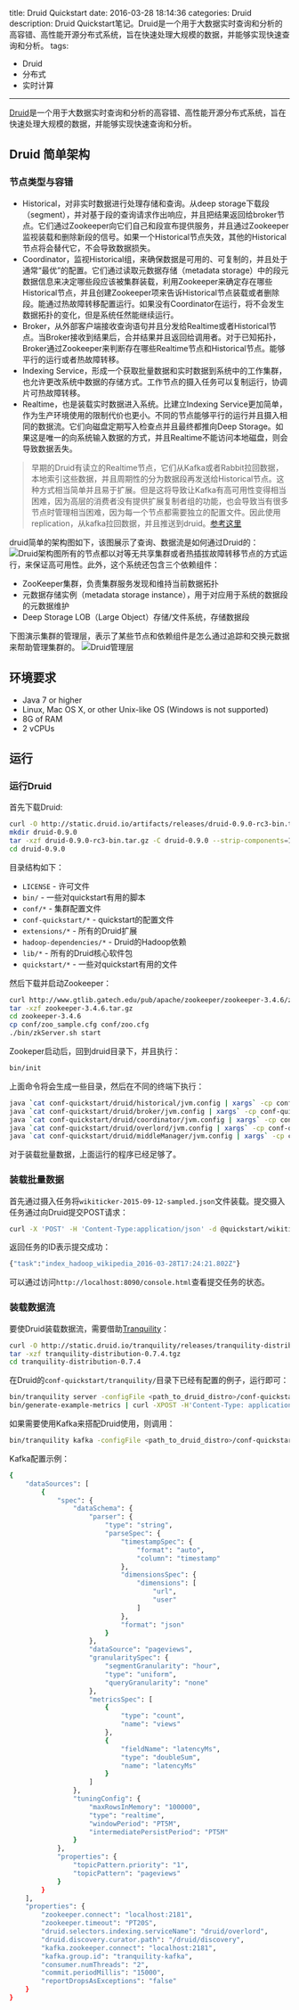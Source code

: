 title: Druid Quickstart
date: 2016-03-28 18:14:36
categories: Druid
description: Druid Quickstart笔记。Druid是一个用于大数据实时查询和分析的高容错、高性能开源分布式系统，旨在快速处理大规模的数据，并能够实现快速查询和分析。
tags: 
- Druid
- 分布式
- 实时计算
---

[Druid](http://druid.io)是一个用于大数据实时查询和分析的高容错、高性能开源分布式系统，旨在快速处理大规模的数据，并能够实现快速查询和分析。

## Druid 简单架构

### 节点类型与容错
*	Historical，对非实时数据进行处理存储和查询。从deep storage下载段（segment），并对基于段的查询请求作出响应，并且把结果返回给broker节点。它们通过Zookeeper向它们自己和段宣布提供服务，并且通过Zookeeper监视装载和删除新段的信号。如果一个Historical节点失效，其他的Historical节点将会替代它，不会导致数据损失。
*	Coordinator，监视Historical组，来确保数据是可用的、可复制的，并且处于通常“最优”的配置。它们通过读取元数据存储（metadata storage）中的段元数据信息来决定哪些段应该被集群装载，利用Zookeeper来确定存在哪些Historical节点，并且创建Zookeeper项来告诉Historical节点装载或者删除段。能通过热故障转移配置运行。如果没有Coordinator在运行，将不会发生数据拓扑的变化，但是系统任然能继续运行。
*	Broker，从外部客户端接收查询语句并且分发给Realtime或者Historical节点。当Broker接收到结果后，合并结果并且返回给调用者。对于已知拓扑，Broker通过Zookeeper来判断存在哪些Realtime节点和Historical节点。能够平行的运行或者热故障转移。
*	Indexing Service，形成一个获取批量数据和实时数据到系统中的工作集群，也允许更改系统中数据的存储方式。工作节点的摄入任务可以复制运行，协调片可热故障转移。
*	Realtime，也是装载实时数据进入系统。比建立Indexing Service更加简单，作为生产环境使用的限制代价也更小。不同的节点能够平行的运行并且摄入相同的数据流。它们向磁盘定期写入检查点并且最终都推向Deep Storage。如果这是唯一的向系统输入数据的方式，并且Realtime不能访问本地磁盘，则会导致数据丢失。
	
> 早期的Druid有读立的Realtime节点，它们从Kafka或者Rabbit拉回数据，本地索引这些数据，并且周期性的分为数据段再发送给Historical节点。这种方式相当简单并且易于扩展。但是这将导致让Kafka有高可用性变得相当困难，因为高层的消费者没有提供扩展复制者组的功能，也会导致当有很多节点时管理相当困难，因为每一个节点都需要独立的配置文件。因此使用replication，从kafka拉回数据，并且推送到druid。[参考这里](https://groups.google.com/forum/#!searchin/druid-development/fangjin$20yang$20%22thoughts%22/druid-development/aRMmNHQGdhI/muBGl0Xi_wgJ)

druid简单的架构图如下，该图展示了查询、数据流是如何通过Druid的：
<img src="/images/druid-quickstart/14591361559273.jpg"  title="Druid架构图" alt="Druid架构图"/>所有的节点都以对等无共享集群或者热插拔故障转移节点的方式运行，来保证高可用性。此外，这个系统还包含三个依赖组件：

*	ZooKeeper集群，负责集群服务发现和维持当前数据拓扑
*	元数据存储实例（metadata storage instance），用于对应用于系统的数据段的元数据维护
*	Deep Storage LOB（Large Object）存储/文件系统，存储数据段

下图演示集群的管理层，表示了某些节点和依赖组件是怎么通过追踪和交换元数据来帮助管理集群的。
<img src="/images/druid-quickstart/14591373994615.jpg"  title="Druid管理层" alt="Druid管理层"/>


## 环境要求
*	Java 7 or higher
*	Linux, Mac OS X, or other Unix-like OS (Windows is not supported)
*	8G of RAM
*	2 vCPUs

## 运行
### 运行Druid
首先下载Druid:

```bash
curl -O http://static.druid.io/artifacts/releases/druid-0.9.0-rc3-bin.tar.gz
mkdir druid-0.9.0
tar -xzf druid-0.9.0-rc3-bin.tar.gz -C druid-0.9.0 --strip-components=1
cd druid-0.9.0
```
	
目录结构如下：
	
* `LICENSE` - 许可文件
* `bin/` - 一些对quickstart有用的脚本
* `conf/*` - 集群配置文件
* `conf-quickstart/*` - quickstart的配置文件
* `extensions/*` - 所有的Druid扩展
* `hadoop-dependencies/*` - Druid的Hadoop依赖
* `lib/*` - 所有的Druid核心软件包
* `quickstart/*` - 一些对quickstart有用的文件

然后下载并启动Zookeeper：

```bash
curl http://www.gtlib.gatech.edu/pub/apache/zookeeper/zookeeper-3.4.6/zookeeper-3.4.6.tar.gz -o zookeeper-3.4.6.tar.gz
tar -xzf zookeeper-3.4.6.tar.gz
cd zookeeper-3.4.6
cp conf/zoo_sample.cfg conf/zoo.cfg
./bin/zkServer.sh start
```
	
Zookeper启动后，回到druid目录下，并且执行：

```bash	
bin/init
```
	
上面命令将会生成一些目录，然后在不同的终端下执行：

```bash
java `cat conf-quickstart/druid/historical/jvm.config | xargs` -cp conf-quickstart/druid/_common:conf-quickstart/druid/historical:lib/* io.druid.cli.Main server historical
java `cat conf-quickstart/druid/broker/jvm.config | xargs` -cp conf-quickstart/druid/_common:conf-quickstart/druid/broker:lib/* io.druid.cli.Main server broker
java `cat conf-quickstart/druid/coordinator/jvm.config | xargs` -cp conf-quickstart/druid/_common:conf-quickstart/druid/coordinator:lib/* io.druid.cli.Main server coordinator
java `cat conf-quickstart/druid/overlord/jvm.config | xargs` -cp conf-quickstart/druid/_common:conf-quickstart/druid/overlord:lib/* io.druid.cli.Main server overlord
java `cat conf-quickstart/druid/middleManager/jvm.config | xargs` -cp conf-quickstart/druid/_common:conf-quickstart/druid/middleManager:lib/* io.druid.cli.Main server middleManager
```
	
对于装载批量数据，上面运行的程序已经足够了。

### 装载批量数据

首先通过摄入任务将`wikiticker-2015-09-12-sampled.json`文件装载。提交摄入任务通过向Druid提交POST请求：
	
```bash
curl -X 'POST' -H 'Content-Type:application/json' -d @quickstart/wikiticker-index.json localhost:8090/druid/indexer/v1/task
```

返回任务的ID表示提交成功：

```bash
{"task":"index_hadoop_wikipedia_2016-03-28T17:24:21.802Z"}
```
	
可以通过访问`http://localhost:8090/console.html`查看提交任务的状态。

### 装载数据流

要使Druid装载数据流，需要借助[Tranquility](https://github.com/druid-io/tranquility)：

```bash
curl -O http://static.druid.io/tranquility/releases/tranquility-distribution-0.7.4.tgz
tar -xzf tranquility-distribution-0.7.4.tgz
cd tranquility-distribution-0.7.4
```

在Druid的`conf-quickstart/tranquility/`目录下已经有配置的例子，运行即可：

```bash
bin/tranquility server -configFile <path_to_druid_distro>/conf-quickstart/tranquility/server.json
bin/generate-example-metrics | curl -XPOST -H'Content-Type: application/json' --data-binary @- http://localhost:8200/v1/post/metrics
```

如果需要使用Kafka来搭配Druid使用，则调用：

```bash
bin/tranquility kafka -configFile <path_to_druid_distro>/conf-quickstart/tranquility/kafka.json
```

Kafka配置示例：

```bash
{
    "dataSources": [
        {
            "spec": {
                "dataSchema": {
                    "parser": {
                        "type": "string",
                        "parseSpec": {
                            "timestampSpec": {
                                "format": "auto",
                                "column": "timestamp"
                            },
                            "dimensionsSpec": {
                                "dimensions": [
                                    "url",
                                    "user"
                                ]
                            },
                            "format": "json"
                        }
                    },
                    "dataSource": "pageviews",
                    "granularitySpec": {
                        "segmentGranularity": "hour",
                        "type": "uniform",
                        "queryGranularity": "none"
                    },
                    "metricsSpec": [
                        {
                            "type": "count",
                            "name": "views"
                        },
                        {
                            "fieldName": "latencyMs",
                            "type": "doubleSum",
                            "name": "latencyMs"
                        }
                    ]
                },
                "tuningConfig": {
                    "maxRowsInMemory": "100000",
                    "type": "realtime",
                    "windowPeriod": "PT5M",
                    "intermediatePersistPeriod": "PT5M"
                }
            },
            "properties": {
                "topicPattern.priority": "1",
                "topicPattern": "pageviews"
            }
        }
    ],
    "properties": {
        "zookeeper.connect": "localhost:2181",
        "zookeeper.timeout": "PT20S",
        "druid.selectors.indexing.serviceName": "druid/overlord",
        "druid.discovery.curator.path": "/druid/discovery",
        "kafka.zookeeper.connect": "localhost:2181",
        "kafka.group.id": "tranquility-kafka",
        "consumer.numThreads": "2",
        "commit.periodMillis": "15000",
        "reportDropsAsExceptions": "false"
    }
}

```


